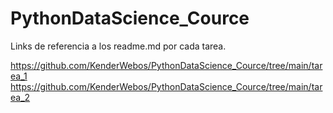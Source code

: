 # PythonDataScience_Cource

Links de referencia a los readme.md por cada tarea.

https://github.com/KenderWebos/PythonDataScience_Cource/tree/main/tarea_1
https://github.com/KenderWebos/PythonDataScience_Cource/tree/main/tarea_2
